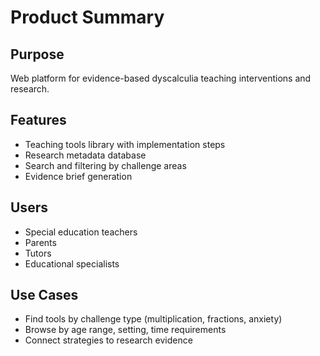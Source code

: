 # Product Summary

## Purpose
Web platform for evidence-based dyscalculia teaching interventions and research.

## Features
- Teaching tools library with implementation steps
- Research metadata database
- Search and filtering by challenge areas
- Evidence brief generation

## Users
- Special education teachers
- Parents
- Tutors
- Educational specialists

## Use Cases
- Find tools by challenge type (multiplication, fractions, anxiety)
- Browse by age range, setting, time requirements
- Connect strategies to research evidence
